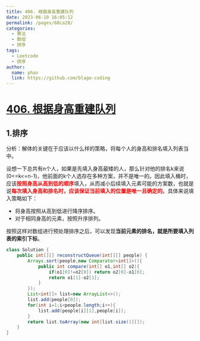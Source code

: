 ```yaml
---
title: 406. 根据身高重建队列
date: 2023-06-10 16:05:12
permalink: /pages/68ca28/
categories:
  - 算法
  - 数组
  - 排序
tags:
  - Leetcode
  - 排序
author: 
  name: phan
  link: https://github.com/blage-coding
---
```

# [406. 根据身高重建队列](https://leetcode.cn/problems/queue-reconstruction-by-height/)

## 1.排序

分析：解体的关键在于应该以什么样的策略，将每个人的身高和排名填入列表当中。

设想一下总共有n个人，如果是先填入身高最矮的人，那么针对他的排名k来说(0<=k<=n-1)，他前面的k个人选存在多种方案，并不是唯一的。因此填入桶时，应该<font color="red">**按照身高从高到低的顺序**</font>填入，从而减小后续填入元素可能的方案数，也就是说<font color="red">**每次填入身高和排名时，应该保证当前填入的位置是唯一且确定的**</font>。具体来说填入策略如下：

- 将身高按照从高到低进行降序排序。
- 对于相同身高的元素，按照升序排列。

按照这样对数组进行预处理排序之后，可以发现**当前元素的排名，就是所要填入列表的索引下标**。

```java
class Solution {
    public int[][] reconstructQueue(int[][] people) {
        Arrays.sort(people,new Comparator<int[]>(){
            public int compare(int[] o1,int[] o2){
                if(o1[0]!=o2[0]) return o2[0]-o1[0];
                return o1[1]-o2[1];
            }
        });
        List<int[]> list=new ArrayList<>();
        list.add(people[0]);
        for(int i=1;i<people.length;i++){
            list.add(people[i][1],people[i]);
        }
        return list.toArray(new int[list.size()][]);
    }
}
```

